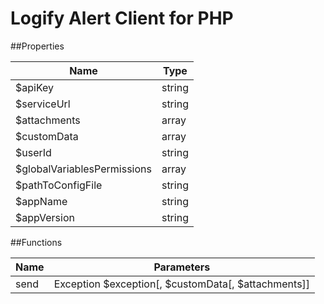 # Logify Alert Client for PHP

##Properties

| Name | Type |
|------|------|
| $apiKey | string |
| $serviceUrl | string |
| $attachments | array |
| $customData | array |
| $userId | string |
| $globalVariablesPermissions | array |
| $pathToConfigFile | string |
| $appName | string |
| $appVersion | string |
    
##Functions

| Name | Parameters |
|----- | ---------- |
| send | Exception $exception[, $customData[, $attachments]] |	
